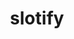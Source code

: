---
title: "slotify"
description: "Simple web tool for SNU students to quickly check for timetable clashes when selecting courses. Just pick your core courses, and slotify will automatically eliminate conflicting options, saving time and disappointment"
start_date: "July 22 2025"
end_date: "July 31 2025"
is_published: true
is_pinned: false
is_important: true
project_tags:
- SvelteKit
- Fuse.js
- Python
- Pandas
- Pydantic
repository_link: "https://github.com/lalitm1004/slotify"
deployment_link: "https://slotify.lm04.me"
---